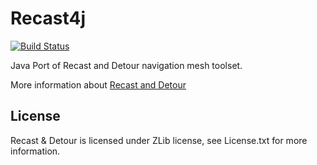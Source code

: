 Recast4j
========

[![Build Status](https://travis-ci.org/ppiastucki/recast4j.svg?branch=master)](https://travis-ci.org/piotr-piastucki/recast4j)

Java Port of Recast and Detour navigation mesh toolset.

More information about [Recast and Detour](https://github.com/recastnavigation/recastnavigation)

## License

Recast & Detour is licensed under ZLib license, see License.txt for more information.
